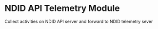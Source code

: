 # NDID API Telemetry Module

Collect activities on NDID API server and forward to NDID telemetry sever
